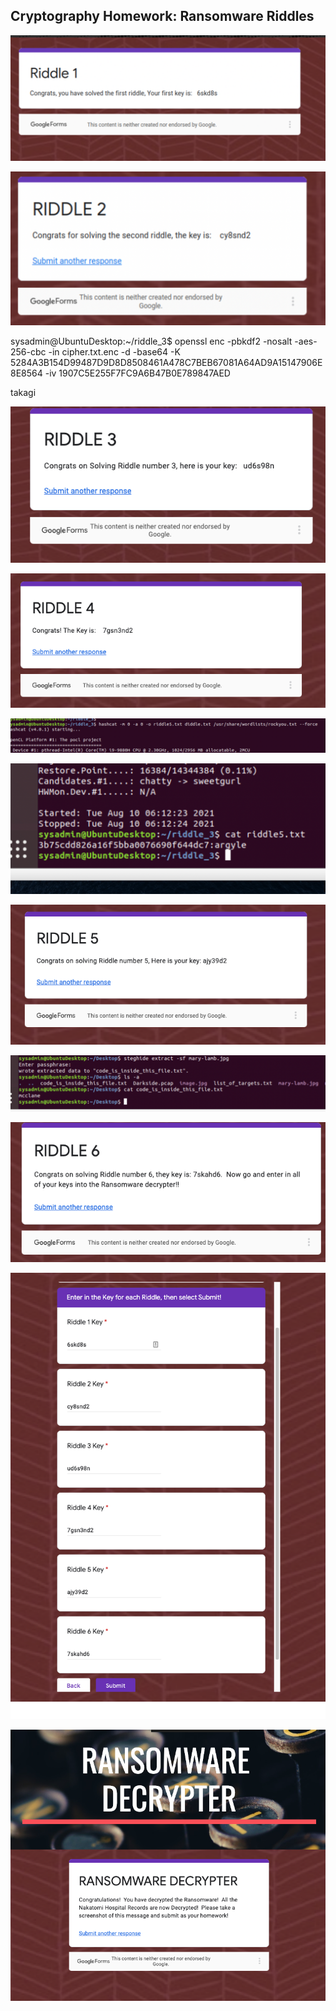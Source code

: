 ## **Cryptography Homework: Ransomware Riddles**

![Riddle 1](Images/riddle-1.png)

![Riddle 2](Images/riddle-2.png)

sysadmin@UbuntuDesktop:~/riddle\_3$ openssl enc -pbkdf2 -nosalt -aes-256-cbc -in cipher.txt.enc -d -base64 -K 5284A3B154D99487D9D8D8508461A478C7BEB67081A64AD9A15147906E8E8564 -iv 1907C5E255F7FC9A6B47B0E789847AED

takagi

![Riddle 3](Images/riddle-3.png)

![Riddle 4](Images/riddle-4.png)

![HashCat](Images/hashcat.png)

![Riddle5.txt](Images/riddle5-txt.png)

![Riddle 5](Images/riddle-5.png)

![StegHide](Images/steghide.png)

![Riddle 6](Images/riddle-6.png)

![All 6 Keys](Images/all-keys.png)

![RansomWare Decrypter](Images/ransomware-decrypter.png)